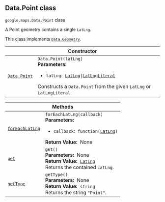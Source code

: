 
<h2 id="Data.Point">Data.Point class</h2>
<p>
<code><span itemprop="path">google.maps</span>.<span itemprop="name">Data.Point</span></code>
class
</p>
<p>A Point geometry contains a single <code>LatLng</code>.</p>
<p>This class implements
<code><a href="Data.Geometry.md">Data.Geometry</a></code>.
</p>
<div class="devsite-table-wrapper"><table class="constructors responsive" summary="class Data.Point - Constructor">
<thead>
<tr><th colspan="2" id="Data.Point.constructor">Constructor</th>
</tr></thead>
<tbody>
<tr>
<td><code><a class="secret-link" href="#Data.Point.constructor"><span>Data.Point</span></a></code></td>
<td><div><code>Data.Point(latLng)</code></div>
<div class="desc"><strong>Parameters:</strong>&nbsp; <ul>
<li><code>latLng</code>:&nbsp; <code><a href="LatLng.md">LatLng</a>|<a href="LatLngLiteral.md">LatLngLiteral</a></code></li>
</ul></div>
<div class="desc">Constructs a <code>Data.Point</code> from the given <code>LatLng</code> or <code>LatLngLiteral</code>.</div></td>
</tr>
</tbody>
</table></div>
<div class="devsite-table-wrapper"><table class="methods responsive" summary="class Data.Point - Methods">
<thead>
<tr><th colspan="2">Methods</th>
</tr></thead>
<tbody>
<tr id="Data.Point.forEachLatLng">
<td itemprop="property"><code><a class="secret-link" href="#Data.Point.forEachLatLng"><span>forEachLatLng</span></a></code></td>
<td><div><code>forEachLatLng(callback)</code></div>
<div class="desc"><strong>Parameters:</strong>&nbsp; <ul>
<li><code>callback</code>:&nbsp; <code>function(<a href="LatLng.md">LatLng</a>)</code></li>
</ul></div>
<div class="desc"><strong>Return Value:</strong>&nbsp; None</div>
<div class="desc"></div></td>
</tr>
<tr id="Data.Point.get">
<td itemprop="property"><code><a class="secret-link" href="#Data.Point.get"><span>get</span></a></code></td>
<td><div><code>get()</code></div>
<div class="desc"><strong>Parameters:</strong>&nbsp; None</div>
<div class="desc"><strong>Return Value:</strong>&nbsp; <code><a href="LatLng.md">LatLng</a></code></div>
<div class="desc">Returns the contained <code>LatLng</code>.</div></td>
</tr>
<tr id="Data.Point.getType">
<td itemprop="property"><code><a class="secret-link" href="#Data.Point.getType"><span>getType</span></a></code></td>
<td><div><code>getType()</code></div>
<div class="desc"><strong>Parameters:</strong>&nbsp; None</div>
<div class="desc"><strong>Return Value:</strong>&nbsp; <code>string</code></div>
<div class="desc">Returns the string <code>"Point"</code>.</div></td>
</tr>
</tbody>
</table></div>
